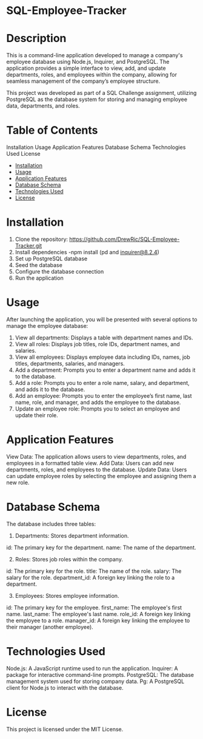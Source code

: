 # SQL-Employee-Tracker

# Description

This is a command-line application developed to manage a company's employee database using Node.js, Inquirer, and PostgreSQL. The application provides a simple interface to view, add, and update departments, roles, and employees within the company, allowing for seamless management of the company’s employee structure.

This project was developed as part of a SQL Challenge assignment, utilizing PostgreSQL as the database system for storing and managing employee data, departments, and roles.

# Table of Contents
Installation
Usage
Application Features
Database Schema
Technologies Used
License

- [Installation](#installation)
- [Usage](#usage)
- [Application Features](#ApplicationFeatures)
- [Database Schema](#DatabaseSchema)
- [Technologies Used](#TechnologiesUsed)
- [License](#license)

# Installation
1. Clone the repository: https://github.com/DrewRic/SQL-Employee-Tracker.git
2. Install dependencies
    -npm install (pd and inquirer@8.2.4)
3. Set up PostgreSQL database
4. Seed the database
5. Configure the database connection
6. Run the application

# Usage

After launching the application, you will be presented with several options to manage the employee database:

1. View all departments: Displays a table with department names and IDs.
2. View all roles: Displays job titles, role IDs, department names, and salaries.
3. View all employees: Displays employee data including IDs, names, job titles, departments, salaries, and managers.
4. Add a department: Prompts you to enter a department name and adds it to the database.
5. Add a role: Prompts you to enter a role name, salary, and department, and adds it to the database.
6. Add an employee: Prompts you to enter the employee’s first name, last name, role, and manager, and adds the employee to the database.
7. Update an employee role: Prompts you to select an employee and update their role.

# Application Features

View Data: The application allows users to view departments, roles, and employees in a formatted table view.
Add Data: Users can add new departments, roles, and employees to the database.
Update Data: Users can update employee roles by selecting the employee and assigning them a new role.

# Database Schema
The database includes three tables:

1. Departments: Stores department information.

id: The primary key for the department.
name: The name of the department.

2. Roles: Stores job roles within the company.

id: The primary key for the role.
title: The name of the role.
salary: The salary for the role.
department_id: A foreign key linking the role to a department.

3. Employees: Stores employee information.

id: The primary key for the employee.
first_name: The employee's first name.
last_name: The employee's last name.
role_id: A foreign key linking the employee to a role.
manager_id: A foreign key linking the employee to their manager (another employee).

# Technologies Used
Node.js: A JavaScript runtime used to run the application.
Inquirer: A package for interactive command-line prompts.
PostgreSQL: The database management system used for storing company data.
Pg: A PostgreSQL client for Node.js to interact with the database.

# License
This project is licensed under the MIT License.